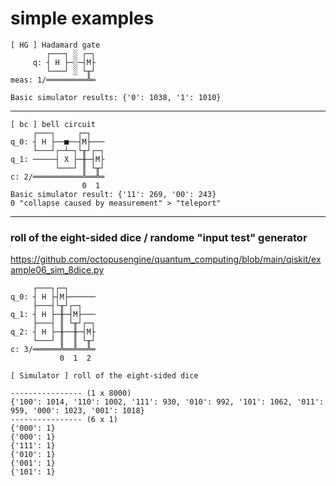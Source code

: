 # simple examples

```
[ HG ] Hadamard gate
        ┌───┐ ░ ┌─┐
     q: ┤ H ├─░─┤M├
        └───┘ ░ └╥┘
meas: 1/═════════╩═

Basic simulator results: {'0': 1038, '1': 1010}
```
---

```
[ bc ] bell circuit
     ┌───┐     ┌─┐   
q_0: ┤ H ├──■──┤M├───
     └───┘┌─┴─┐└╥┘┌─┐
q_1: ─────┤ X ├─╫─┤M├
          └───┘ ║ └╥┘
c: 2/═══════════╩══╩═
                0  1 
Basic simulator result: {'11': 269, '00': 243}
0 "collapse caused by measurement" > "teleport"
```

---
### roll of the eight-sided dice / randome "input test" generator

https://github.com/octopusengine/quantum_computing/blob/main/qiskit/example06_sim_8dice.py
```
     ┌───┐┌─┐      
q_0: ┤ H ├┤M├──────
     ├───┤└╥┘┌─┐   
q_1: ┤ H ├─╫─┤M├───
     ├───┤ ║ └╥┘┌─┐
q_2: ┤ H ├─╫──╫─┤M├
     └───┘ ║  ║ └╥┘
c: 3/══════╩══╩══╩═
           0  1  2 

[ Simulator ] roll of the eight-sided dice

---------------- (1 x 8000)
{'100': 1014, '110': 1002, '111': 930, '010': 992, '101': 1062, '011': 959, '000': 1023, '001': 1018}
---------------- (6 x 1)
{'000': 1}
{'000': 1}
{'111': 1}
{'010': 1}
{'001': 1}
{'101': 1}
```
